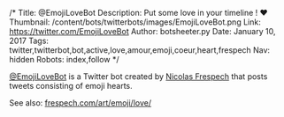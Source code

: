 /*
Title: @EmojiLoveBot
Description: Put some love in your timeline ! ❤️
Thumbnail: /content/bots/twitterbots/images/EmojiLoveBot.png
Link: https://twitter.com/EmojiLoveBot
Author: botsheeter.py
Date: January 10, 2017
Tags: twitter,twitterbot,bot,active,love,amour,emoji,coeur,heart,frespech
Nav: hidden
Robots: index,follow
*/

[@EmojiLoveBot](https://twitter.com/EmojiLoveBot) is a Twitter bot created by [Nicolas Frespech](http://www.frespech.com) that posts tweets consisting of emoji hearts.

See also: [frespech.com/art/emoji/love/](http://www.frespech.com/art/emoji/love/)
